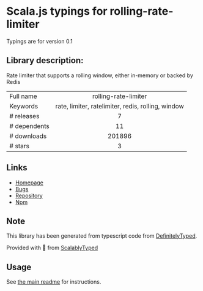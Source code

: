 
# Scala.js typings for rolling-rate-limiter

Typings are for version 0.1

## Library description:
Rate limiter that supports a rolling window, either in-memory or backed by Redis

|                    |                 |
| ------------------ | :-------------: |
| Full name          | rolling-rate-limiter |
| Keywords           | rate, limiter, ratelimiter, redis, rolling, window |
| # releases         | 7 |
| # dependents       | 11 |
| # downloads        | 201896 |
| # stars            | 3 |

## Links
- [Homepage](https://github.com/peterkhayes/rolling-rate-limiter)
- [Bugs](https://github.com/peterkhayes/rolling-rate-limiter/issues)
- [Repository](https://github.com/peterkhayes/rolling-rate-limiter)
- [Npm](https://www.npmjs.com/package/rolling-rate-limiter)
    


## Note
This library has been generated from typescript code from [DefinitelyTyped](https://definitelytyped.org).

Provided with :purple_heart: from [ScalablyTyped](https://github.com/oyvindberg/ScalablyTyped)

## Usage
See [the main readme](../../readme.md) for instructions.


